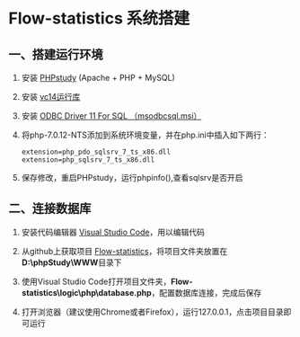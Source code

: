 # Flow-statistics 系统搭建
## 一、搭建运行环境 ##
1. 安装 [PHPstudy](httphttp://www.phpstudy.net/download.html "前往下载") (Apache + PHP + MySQL)
2. 安装 [vc14运行库](http://www.xdowns.com/soft/184/dll/2016/Soft_164980.html "前往下载")
3. 安装 [ODBC Driver 11 For SQL （msodbcsql.msi）](https://www.microsoft.com/en-us/download/details.aspx?id=36434 "前往下载")
4. 将php-7.0.12-NTS添加到系统环境变量，并在php.ini中插入如下两行：

	`extension=php_pdo_sqlsrv_7_ts_x86.dll`
	`extension=php_sqlsrv_7_ts_x86.dll`
5. 保存修改，重启PHPstudy，运行phpinfo(),查看sqlsrv是否开启

## 二、连接数据库 ##
1. 安装代码编辑器 [Visual Studio Code](https://code.visualstudio.com/ "前往下载")，用以编辑代码

2. 从github上获取项目 [Flow-statistics](https://github.com/leslieeilsel/Flow-statistics)，将项目文件夹放置在**D:\phpStudy\WWW**目录下
3. 使用Visual Studio Code打开项目文件夹，**Flow-statistics\logic\php\database.php**，配置数据库连接，完成后保存
4. 打开浏览器（建议使用Chrome或者Firefox），运行127.0.0.1，点击项目目录即可运行